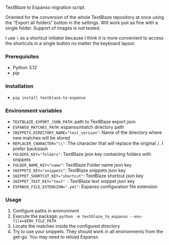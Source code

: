 TextBlaze to Espanso migration script.

Oriented for the conversion of the whole TextBlaze repository at once using the "Export all folders" button in the
settings. Will work just as fine with a single folder. Support of images is not tested.

I use `\` as a shortcut initiator because I think it is more convenient to access the shortcuts in a single button no
matter the keyboard layout.

### Prerequisites
- Python 3.12
- pip

### Installation
- `pip install textblaze-to-espanso`

### Environment variables
- `TEXTBLAZE_EXPORT_JSON_PATH`: path to TextBlaze export json
- `ESPANSO_MATCHES_PATH`: espanso/match directory path
- `SNIPPETS_DIRECTORY_NAME="test_version"`: Name of the directory where new matches will be stored
- `REPLACER_CHARACTER="\\"`: The character that will replace the original `/`. I prefer backslash
- `FOLDERS_KEY="folders"`: TextBlaze json key containing folders with snippets
- `FOLDER_NAME_KEY="name"`: TextBlaze Folder name json key
- `SNIPPETS_KEY="snippets"`:  TextBlaze snippets json key
- `SNIPPET_SHORTCUT_KEY="shortcut"`: TextBlaze shortcut json key
- `SNIPPET_TEXT_KEY="text" `: TextBlaze text snippet json key
- `ESPANSO_FILE_EXTENSION=".yml"`: Espanso configuration file extension

### Usage

1. Configure paths in environment
2. Execute the package: `python -m textblaze_to_espanso --env-file=$ENV_FILE_PATH`
3. Locate the matches inside the configured directory
4. Try to use your snippets. They should work in all environments from the get-go. You may need to reload Espanso
